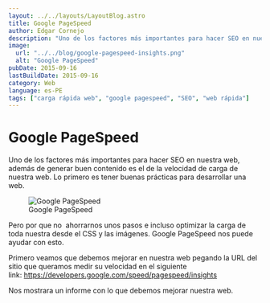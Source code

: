 ```yaml
---
layout: ../../layouts/LayoutBlog.astro
title: Google PageSpeed
author: Edgar Cornejo
description: "Uno de los factores más importantes para hacer SEO en nuestra web, además de generar buen contenido es el de la velocidad de carga de nuestra web. Lo primero es tener buenas prácticas para desarrollar una web."
image:
  url: "../../blog/google-pagespeed-insights.png"
  alt: "Google PageSpeed"
pubDate: 2015-09-16
lastBuildDate: 2015-09-16
category: Web
language: es-PE
tags: ["carga rápida web", "google pagespeed", "SEO", "web rápida"]
---
```


# Google PageSpeed

Uno de los factores más importantes para hacer SEO en nuestra web, además de generar buen contenido es el de la velocidad de carga de nuestra web. Lo primero es tener buenas prácticas para desarrollar una web.
<figure>
  <img src="../../blog/google-pagespeed-insights.png" alt="Google PageSpeed"/>
  <figcaption>Google PageSpeed</figcaption>
</figure>

Pero por que no  ahorrarnos unos pasos e incluso optimizar la carga de toda nuestra desde el CSS y las imágenes. Google PageSpeed nos puede ayudar con esto.

Primero veamos que debemos mejorar en nuestra web pegando la URL del sitio que queramos medir su velocidad en el siguiente link: <https://developers.google.com/speed/pagespeed/insights>

Nos mostrara un informe con lo que debemos mejorar nuestra web.